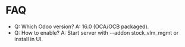 # FAQ

- Q: Which Odoo version? A: 16.0 (OCA/OCB packaged).
- Q: How to enable? A: Start server with --addon stock_vlm_mgmt or install in UI.
